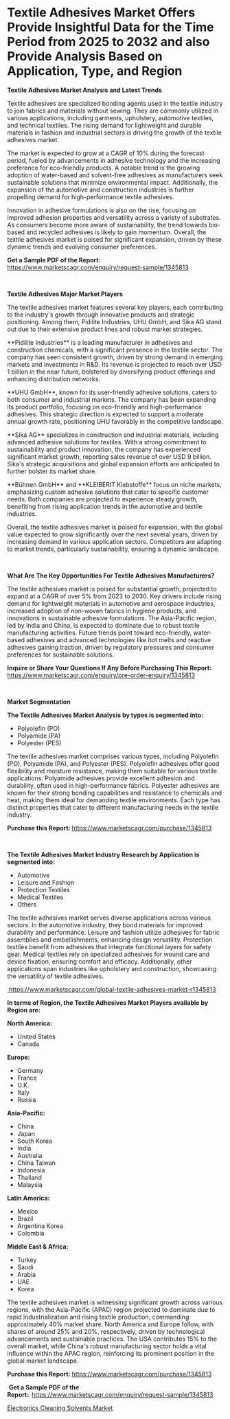 <p><h1>Textile Adhesives Market Offers Provide Insightful Data for the Time Period from 2025 to 2032 and also Provide Analysis Based on Application, Type, and Region</h1></p><p><strong>Textile Adhesives Market Analysis and Latest Trends</strong></p>
<p><p>Textile adhesives are specialized bonding agents used in the textile industry to join fabrics and materials without sewing. They are commonly utilized in various applications, including garments, upholstery, automotive textiles, and technical textiles. The rising demand for lightweight and durable materials in fashion and industrial sectors is driving the growth of the textile adhesives market. </p><p>The market is expected to grow at a CAGR of 10% during the forecast period, fueled by advancements in adhesive technology and the increasing preference for eco-friendly products. A notable trend is the growing adoption of water-based and solvent-free adhesives as manufacturers seek sustainable solutions that minimize environmental impact. Additionally, the expansion of the automotive and construction industries is further propelling demand for high-performance textile adhesives. </p><p>Innovation in adhesive formulations is also on the rise, focusing on improved adhesion properties and versatility across a variety of substrates. As consumers become more aware of sustainability, the trend towards bio-based and recycled adhesives is likely to gain momentum. Overall, the textile adhesives market is poised for significant expansion, driven by these dynamic trends and evolving consumer preferences.</p></p>
<p><strong>Get a Sample PDF of the Report:&nbsp;</strong> <a href="https://www.marketscagr.com/enquiry/request-sample/1345813?utm_campaign=2138&utm_medium=2&utm_source=Github&utm_content=ia&utm_term=31032025&utm_id=textile-adhesives">https://www.marketscagr.com/enquiry/request-sample/1345813</a></p>
<p>&nbsp;</p>
<p><strong>Textile Adhesives Major Market Players</strong></p>
<p><p>The textile adhesives market features several key players, each contributing to the industry's growth through innovative products and strategic positioning. Among them, Pidilite Industries, UHU GmbH, and Sika AG stand out due to their extensive product lines and robust market strategies.</p><p>**Pidilite Industries** is a leading manufacturer in adhesives and construction chemicals, with a significant presence in the textile sector. The company has seen consistent growth, driven by strong demand in emerging markets and investments in R&D. Its revenue is projected to reach over USD 1 billion in the near future, bolstered by diversifying product offerings and enhancing distribution networks.</p><p>**UHU GmbH**, known for its user-friendly adhesive solutions, caters to both consumer and industrial markets. The company has been expanding its product portfolio, focusing on eco-friendly and high-performance adhesives. This strategic direction is expected to support a moderate annual growth rate, positioning UHU favorably in the competitive landscape.</p><p>**Sika AG** specializes in construction and industrial materials, including advanced adhesive solutions for textiles. With a strong commitment to sustainability and product innovation, the company has experienced significant market growth, reporting sales revenue of over USD 9 billion. Sika's strategic acquisitions and global expansion efforts are anticipated to further bolster its market share.</p><p>**Bühnen GmbH** and **KLEIBERIT Klebstoffe** focus on niche markets, emphasizing custom adhesive solutions that cater to specific customer needs. Both companies are projected to experience steady growth, benefiting from rising application trends in the automotive and textile industries.</p><p>Overall, the textile adhesives market is poised for expansion, with the global value expected to grow significantly over the next several years, driven by increasing demand in various application sectors. Competitors are adapting to market trends, particularly sustainability, ensuring a dynamic landscape.</p></p>
<p>&nbsp;</p>
<p><strong>What Are The Key Opportunities For Textile Adhesives Manufacturers?</strong></p>
<p><p>The textile adhesives market is poised for substantial growth, projected to expand at a CAGR of over 5% from 2023 to 2030. Key drivers include rising demand for lightweight materials in automotive and aerospace industries, increased adoption of non-woven fabrics in hygiene products, and innovations in sustainable adhesive formulations. The Asia-Pacific region, led by India and China, is expected to dominate due to robust textile manufacturing activities. Future trends point toward eco-friendly, water-based adhesives and advanced technologies like hot melts and reactive adhesives gaining traction, driven by regulatory pressures and consumer preferences for sustainable solutions.</p></p>
<p><strong>Inquire or Share Your Questions If Any Before Purchasing This Report:</strong> <a href="https://www.marketscagr.com/enquiry/pre-order-enquiry/1345813?utm_campaign=2138&utm_medium=2&utm_source=Github&utm_content=ia&utm_term=31032025&utm_id=textile-adhesives">https://www.marketscagr.com/enquiry/pre-order-enquiry/1345813</a></p>
<p>&nbsp;</p>
<p><strong>Market Segmentation</strong></p>
<p><strong>The Textile Adhesives Market Analysis by types is segmented into:</strong></p>
<p><ul><li>Polyolefin (PO)</li><li>Polyamide (PA)</li><li>Polyester (PES)</li></ul></p>
<p><p>The textile adhesives market comprises various types, including Polyolefin (PO), Polyamide (PA), and Polyester (PES). Polyolefin adhesives offer good flexibility and moisture resistance, making them suitable for various textile applications. Polyamide adhesives provide excellent adhesion and durability, often used in high-performance fabrics. Polyester adhesives are known for their strong bonding capabilities and resistance to chemicals and heat, making them ideal for demanding textile environments. Each type has distinct properties that cater to different manufacturing needs in the textile industry.</p></p>
<p><strong>Purchase this Report:&nbsp;</strong><a href="https://www.marketscagr.com/purchase/1345813?utm_campaign=2138&utm_medium=2&utm_source=Github&utm_content=ia&utm_term=31032025&utm_id=textile-adhesives">https://www.marketscagr.com/purchase/1345813</a></p>
<p>&nbsp;</p>
<p><strong>The Textile Adhesives Market Industry Research by Application is segmented into:</strong></p>
<p><ul><li>Automotive</li><li>Leisure and Fashion</li><li>Protection Textiles</li><li>Medical Textiles</li><li>Others</li></ul></p>
<p><p>The textile adhesives market serves diverse applications across various sectors. In the automotive industry, they bond materials for improved durability and performance. Leisure and fashion utilize adhesives for fabric assemblies and embellishments, enhancing design versatility. Protection textiles benefit from adhesives that integrate functional layers for safety gear. Medical textiles rely on specialized adhesives for wound care and device fixation, ensuring comfort and efficacy. Additionally, other applications span industries like upholstery and construction, showcasing the versatility of textile adhesives.</p></p>
<p><a href="https://www.marketscagr.com/global-textile-adhesives-market-r1345813?utm_campaign=2138&utm_medium=2&utm_source=Github&utm_content=ia&utm_term=31032025&utm_id=textile-adhesives">&nbsp;https://www.marketscagr.com/global-textile-adhesives-market-r1345813</a></p>
<p><strong>In terms of Region, the Textile Adhesives Market Players available by Region are:</strong></p>
<p>
    <p> <strong> North America: </strong>
        <ul>
            <li>United States</li>
            <li>Canada</li>
        </ul>
        </p> 
    <p> <strong> Europe: </strong>
        <ul>
            <li>Germany</li>
            <li>France</li>
            <li>U.K.</li>
            <li>Italy</li>
            <li>Russia</li>
        </ul>
        </p> 
    <p> <strong> Asia-Pacific: </strong>
        <ul>
            <li>China</li>
            <li>Japan</li>
            <li>South Korea</li>
            <li>India</li>
            <li>Australia</li>
            <li>China Taiwan</li>
            <li>Indonesia</li>
            <li>Thailand</li>
            <li>Malaysia</li>
        </ul>
        </p> 
    <p> <strong> Latin America: </strong>
        <ul>
            <li>Mexico</li>
            <li>Brazil</li>
            <li>Argentina Korea</li>
            <li>Colombia</li>
        </ul>
        </p> 
    <p> <strong> Middle East & Africa: </strong>
        <ul>
            <li>Turkey</li>
            <li>Saudi</li>
            <li>Arabia</li>
            <li>UAE</li>
            <li>Korea</li>
        </ul>
    </p>
    </p>
<p><p>The textile adhesives market is witnessing significant growth across various regions, with the Asia-Pacific (APAC) region projected to dominate due to rapid industrialization and rising textile production, commanding approximately 40% market share. North America and Europe follow, with shares of around 25% and 20%, respectively, driven by technological advancements and sustainable practices. The USA contributes 15% to the overall market, while China's robust manufacturing sector holds a vital influence within the APAC region, reinforcing its prominent position in the global market landscape.</p></p>
<p><strong>Purchase this Report: </strong><a href="https://www.marketscagr.com/purchase/1345813?utm_campaign=2138&utm_medium=2&utm_source=Github&utm_content=ia&utm_term=31032025&utm_id=textile-adhesives">https://www.marketscagr.com/purchase/1345813</a></p>
<p>&nbsp;<strong>Get a Sample PDF of the Report:&nbsp;&nbsp;</strong><a href="https://www.marketscagr.com/enquiry/request-sample/1345813?utm_campaign=2138&utm_medium=2&utm_source=Github&utm_content=ia&utm_term=31032025&utm_id=textile-adhesives">https://www.marketscagr.com/enquiry/request-sample/1345813</a></p>
<p><strong></strong></p>
<p><p><a href="https://github.com/joannesouthgate/Market-Research-Report-List-6/blob/main/electronics-cleaning-solvents-market.md?utm_campaign=2138&utm_medium=2&utm_source=Github&utm_content=ia&utm_term=31032025&utm_id=textile-adhesives">Electronics Cleaning Solvents Market</a></p></p>